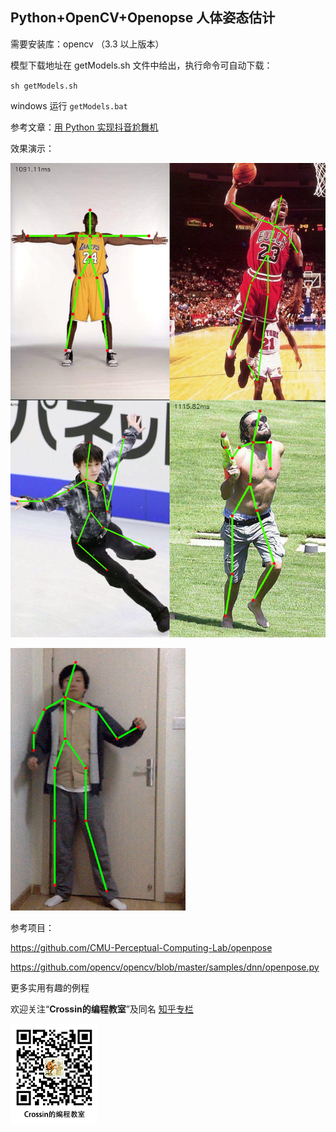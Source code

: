 ## Python+OpenCV+Openopse 人体姿态估计

需要安装库：opencv （3.3 以上版本）

模型下载地址在 getModels.sh 文件中给出，执行命令可自动下载：

`sh getModels.sh`

windows 运行 `getModels.bat`



参考文章：[用 Python 实现抖音尬舞机](https://mp.weixin.qq.com/s/_CrlqYB1dLbQinu3dyRNcA)



效果演示：

![](out.jpg)

![](openpose.gif)



参考项目：

https://github.com/CMU-Perceptual-Computing-Lab/openpose

https://github.com/opencv/opencv/blob/master/samples/dnn/openpose.py



更多实用有趣的例程

欢迎关注“**Crossin的编程教室**”及同名 [知乎专栏](https://zhuanlan.zhihu.com/crossin)

![crossincode](../crossin-logo.png)
